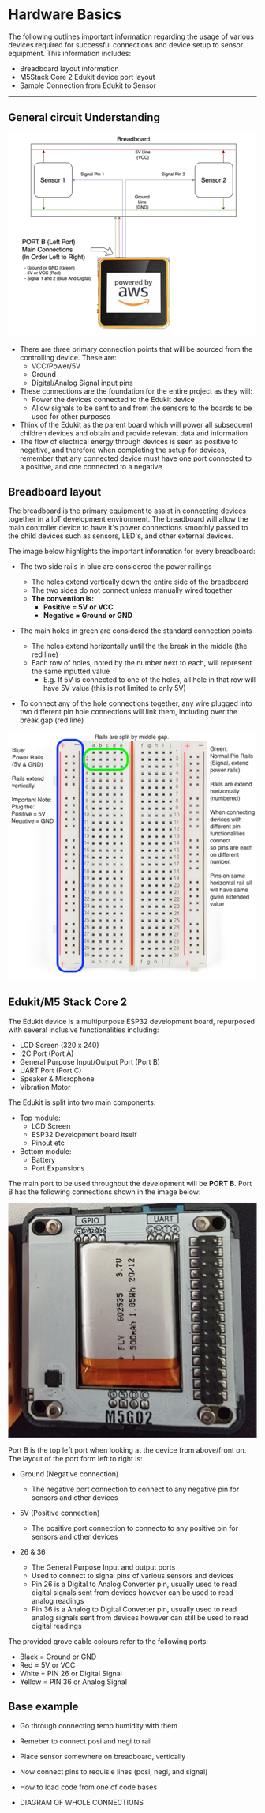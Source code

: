 # Hardware Basics

The following outlines important information regarding the usage of various devices required for successful connections and device setup to sensor equipment. This information includes:

- Breadboard layout information
- M5Stack Core 2 Edukit device port layout
- Sample Connection from Edukit to Sensor

****

## General circuit Understanding
![Black-Box-Diagram](Circuit_Block_Diagram.png)

- There are three primary connection points that will be sourced from the controlling device. These are:
  - VCC/Power/5V
  - Ground
  - Digital/Analog Signal input pins
- These connections are the foundation for the entire project as they will:
  - Power the devices connected to the Edukit device
  - Allow signals to be sent to and from the sensors to the boards to be used for other purposes
- Think of the Edukit as the parent board which will power all subsequent children devices and obtain and provide relevant data and information
- The flow of electrical energy through devices is seen as positive to negative, and therefore when completing the setup for devices, remember that any connected device must have one port connected to a positive, and one connected to a negative

## Breadboard layout

The breadboard is the primary equipment to assist in connecting devices together in a IoT development environment. The breadboard will allow the main controller device to have it's power connections smoothly passed to the child devices such as sensors, LED's, and other external devices.

The image below highlights the important information for every breadboard:

- The two side rails in blue are considered the power railings
  - The holes extend vertically down the entire side of the breadboard
  - The two sides do not connect unless manually wired together  
  - **The convention is:**
    - **Positive = 5V or VCC**
    - **Negative = Ground or GND**

- The main holes in green are considered the standard connection points
  - The holes extend horizontally until the the break in the middle (the red line)
  - Each row of holes, noted by the number next to each, will represent the same inputted value
    - E.g. If 5V is connected to one of the holes, all hole in that row will have 5V value (this is not limited to only 5V)

- To connect any of the hole connections together, any wire plugged into two different pin hole connections will link them, including over the break gap (red line)

![Breadboard-Explanation](Breadboard1.jpeg)

## Edukit/M5 Stack Core 2

The Edukit device is a multipurpose ESP32 development board, repurposed with several inclusive functionalities including:

- LCD Screen (320 x 240)
- I2C Port (Port A)
- General Purpose Input/Output Port (Port B)
- UART Port (Port C)
- Speaker & Microphone
- Vibration Motor

The Edukit is split into two main components:

- Top module:
  - LCD Screen
  - ESP32 Development board itself
  - Pinout etc
- Bottom module:
  - Battery
  - Port Expansions

The main port to be used throughout the development will be **PORT B**. Port B has the following connections shown in the image below:

![Edukit-Bottom-Ports](Edukit-Base-Connector.png)

Port B is the top left port when looking at the device from above/front on. The layout of the port form left to right is:

- Ground (Negative connection)
  
  - The negative port connection to connect to any negative pin for sensors and other devices
  
- 5V (Positive connection)

  - The positive port connection to connecto to any positive pin for sensors and other devices

- 26 & 36
  
  - The General Purpose Input and output ports
  - Used to connect to signal pins of various sensors and devices
  - Pin 26 is a Digital to Analog Converter pin, usually used to read digital signals sent from devices however can be used to read analog readings
  - Pin 36 is a Analog to Digital Converter pin, usually used to read analog signals sent from devices however can still be used to read digital readings

The provided grove cable colours refer to the following ports:

- Black = Ground or GND
- Red = 5V or VCC
- White = PIN 26 or Digital Signal
- Yellow = PIN 36 or Analog Signal

## Base example

- Go through connecting temp humidity with them
- Remeber to connect posi and negi to rail
- Place sensor somewhere on breadboard, vertically
- Now connect pins to requisie lines (posi, negi, and signal)
- How to load code from one of code bases


- DIAGRAM OF WHOLE CONNECTIONS